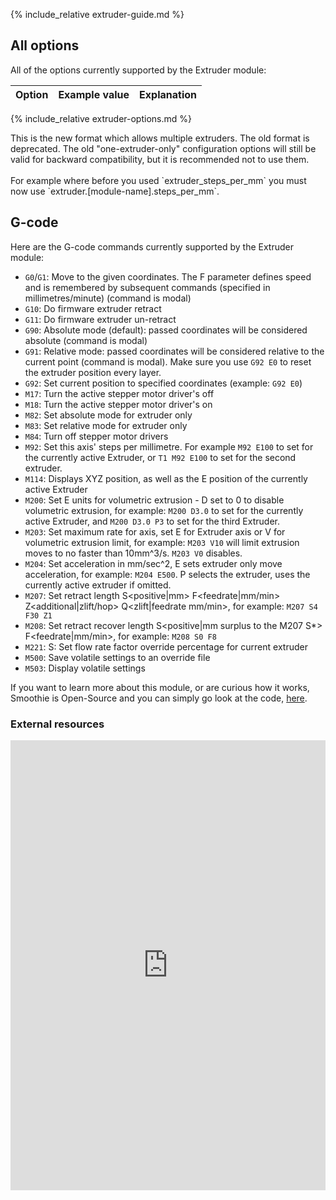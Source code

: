 
{% include_relative extruder-guide.md %}

## All options

All of the options currently supported by the Extruder module:


| Option | Example value | Explanation |
| ------ | ------------- | ----------- |
{% include_relative extruder-options.md %}

<sl-alert variant="neutral" open>
  <sl-icon slot="icon" name="info-circle"></sl-icon>
  This is the new format which allows multiple extruders. The old format is deprecated. The old "one-extruder-only" configuration options will still be valid for backward compatibility, but it is recommended not to use them.<br><br>
  For example where before you used `extruder_steps_per_mm` you must now use `extruder.[module-name].steps_per_mm`.
</sl-alert>

## G-code

Here are the G-code commands currently supported by the Extruder module:


- `G0`/`G1`: Move to the given coordinates. The F parameter defines speed and is remembered by subsequent commands (specified in millimetres/minute) (command is modal)
- `G10`: Do firmware extruder retract
- `G11`: Do firmware extruder un-retract
- `G90`: Absolute mode (default): passed coordinates will be considered absolute (command is modal)
- `G91`: Relative mode: passed coordinates will be considered relative to the current point (command is modal). Make sure you use `G92 E0` to reset the extruder position every layer.
- `G92`: Set current position to specified coordinates (example: `G92 E0`)
- `M17`: Turn the active stepper motor driver's off
- `M18`: Turn the active stepper motor driver's on
- `M82`: Set absolute mode for extruder only
- `M83`: Set relative mode for extruder only
- `M84`: Turn off stepper motor drivers
- `M92`: Set this axis' steps per millimetre. For example `M92 E100` to set for the currently active Extruder, or `T1 M92 E100` to set for the second extruder.
- `M114`: Displays XYZ position, as well as the E position of the currently active Extruder
- `M200`: Set E units for volumetric extrusion - D<filament diameter> set to 0 to disable volumetric extrusion, for example: `M200 D3.0` to set for the currently active Extruder, and `M200 D3.0 P3` to set for the third Extruder.
- `M203`: Set maximum rate for axis, set E for Extruder axis or V for volumetric extrusion limit, for example: `M203 V10` will limit extrusion moves to no faster than 10mm^3/s. `M203 V0` disables.
- `M204`: Set acceleration in mm/sec^2, E<nnn> sets extruder only move acceleration, for example: `M204 E500`. P selects the extruder, uses the currently active extruder if omitted.
- `M207`: Set retract length S<positive|mm> F<feedrate|mm/min> Z<additional|zlift/hop> Q<zlift|feedrate mm/min>, for example: `M207 S4 F30 Z1`
- `M208`: Set retract recover length S<positive|mm surplus to the M207 S*> F<feedrate|mm/min>, for example: `M208 S0 F8`
- `M221`: S<flow rate factor in percent>: Set flow rate factor override percentage for current extruder
- `M500`: Save volatile settings to an override file
- `M503`: Display volatile settings

<sl-alert variant="primary" open>
  <sl-icon slot="icon" name="lightbulb"></sl-icon>
  If you want to learn more about this module, or are curious how it works, Smoothie is Open-Source and you can simply go look at the code, <a href="https://github.com/Smoothieware/Smoothieware/blob/edge/src/modules/tools/extruder/Extruder.cpp">here</a>.
</sl-alert>

### External resources

<iframe width="100%" height="720" src="https://www.youtube.com/embed/YUPfBJz3I6Y" frameborder="0" allowfullscreen></iframe>
